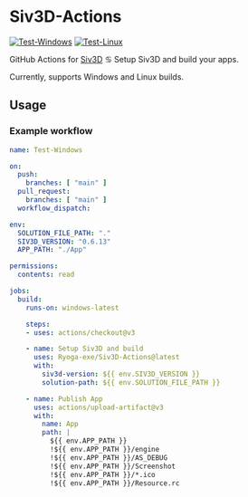 # Siv3D-Actions

[![Test-Windows](https://github.com/Ryoga-exe/Siv3D-Actions/actions/workflows/test-windows.yml/badge.svg)](https://github.com/Ryoga-exe/Siv3D-Actions/actions/workflows/test-windows.yml)
[![Test-Linux](https://github.com/Ryoga-exe/Siv3D-Actions/actions/workflows/test-linux.yml/badge.svg)](https://github.com/Ryoga-exe/Siv3D-Actions/actions/workflows/test-linux.yml)

GitHub Actions for [Siv3D](https://siv3d.github.io/) ♋ Setup Siv3D and build your apps.

Currently, supports Windows and Linux builds.

## Usage

### Example workflow

```yml
name: Test-Windows

on:
  push:
    branches: [ "main" ]
  pull_request:
    branches: [ "main" ]
  workflow_dispatch:

env:
  SOLUTION_FILE_PATH: "."
  SIV3D_VERSION: "0.6.13"
  APP_PATH: "./App"

permissions:
  contents: read

jobs:
  build:
    runs-on: windows-latest

    steps:
    - uses: actions/checkout@v3

    - name: Setup Siv3D and build
      uses: Ryoga-exe/Siv3D-Actions@latest
      with:
        siv3d-version: ${{ env.SIV3D_VERSION }}
        solution-path: ${{ env.SOLUTION_FILE_PATH }}

    - name: Publish App
      uses: actions/upload-artifact@v3
      with:
        name: App
        path: |
          ${{ env.APP_PATH }}
          !${{ env.APP_PATH }}/engine
          !${{ env.APP_PATH }}/AS_DEBUG
          !${{ env.APP_PATH }}/Screenshot
          !${{ env.APP_PATH }}/*.ico
          !${{ env.APP_PATH }}/Resource.rc
```
